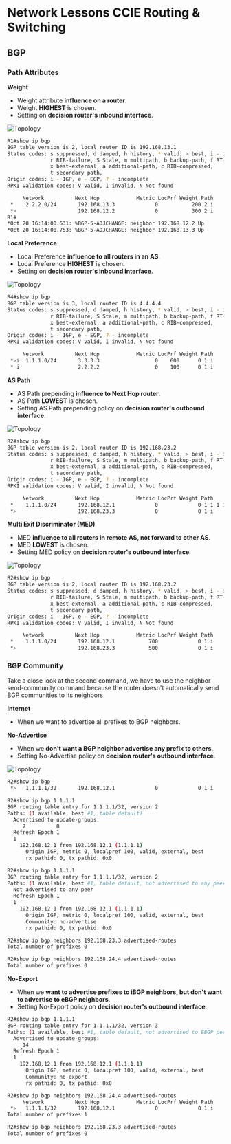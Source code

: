 # Network Lessons CCIE Routing & Switching

## BGP
### Path Attributes
**Weight**
* Weight attribute <b>influence on a router</b>.
* Weight <b>HIGHEST</b> is chosen.
* Setting on <b>decision router's inbound interface</b>.

![Topology](weight.jpg)
```bash
R1#show ip bgp
BGP table version is 2, local router ID is 192.168.13.1
Status codes: s suppressed, d damped, h history, * valid, > best, i - internal,
              r RIB-failure, S Stale, m multipath, b backup-path, f RT-Filter,
              x best-external, a additional-path, c RIB-compressed,
              t secondary path,
Origin codes: i - IGP, e - EGP, ? - incomplete
RPKI validation codes: V valid, I invalid, N Not found

     Network          Next Hop            Metric LocPrf Weight Path
 *    2.2.2.0/24       192.168.13.3             0           200 2 i
 *>                    192.168.12.2             0           300 2 i
R1#
*Oct 20 16:14:00.631: %BGP-5-ADJCHANGE: neighbor 192.168.12.2 Up
*Oct 20 16:14:00.753: %BGP-5-ADJCHANGE: neighbor 192.168.13.3 Up
```

**Local Preference**
* Local Preference <b>influence to all routers in an AS</b>.
* Local Preference <b>HIGHEST</b> is chosen.
* Setting on <b>decision router's inbound interface</b>.

![Topology](local_preference.jpg)
```bash
R4#show ip bgp
BGP table version is 3, local router ID is 4.4.4.4
Status codes: s suppressed, d damped, h history, * valid, > best, i - internal,
              r RIB-failure, S Stale, m multipath, b backup-path, f RT-Filter,
              x best-external, a additional-path, c RIB-compressed,
              t secondary path,
Origin codes: i - IGP, e - EGP, ? - incomplete
RPKI validation codes: V valid, I invalid, N Not found

     Network          Next Hop            Metric LocPrf Weight Path
 *>i  1.1.1.0/24       3.3.3.3                  0    600      0 1 i
 * i                   2.2.2.2                  0    100      0 1 i
```

**AS Path**
* AS Path prepending <b>influence to Next Hop router</b>.
* AS Path <b>LOWEST</b> is chosen.
* Setting AS Path prepending policy on <b>decision router's outbound interface</b>.

![Topology](as_path_prepending.jpg)
```bash
R2#show ip bgp
BGP table version is 2, local router ID is 192.168.23.2
Status codes: s suppressed, d damped, h history, * valid, > best, i - internal,
              r RIB-failure, S Stale, m multipath, b backup-path, f RT-Filter,
              x best-external, a additional-path, c RIB-compressed,
              t secondary path,
Origin codes: i - IGP, e - EGP, ? - incomplete
RPKI validation codes: V valid, I invalid, N Not found

     Network          Next Hop            Metric LocPrf Weight Path
 *    1.1.1.0/24       192.168.12.1             0             0 1 1 1 1 1 1 i
 *>                    192.168.23.3             0             0 1 i
```

**Multi Exit Discriminator (MED)**
* MED <b>influence to all routers in remote AS, not forward to other AS</b>.
* MED <b>LOWEST</b> is chosen.
* Setting MED policy on <b>decision router's outbound interface</b>.

![Topology](as_path_prepending.jpg)
```bash
R2#show ip bgp
BGP table version is 2, local router ID is 192.168.23.2
Status codes: s suppressed, d damped, h history, * valid, > best, i - internal,
              r RIB-failure, S Stale, m multipath, b backup-path, f RT-Filter,
              x best-external, a additional-path, c RIB-compressed,
              t secondary path,
Origin codes: i - IGP, e - EGP, ? - incomplete
RPKI validation codes: V valid, I invalid, N Not found

     Network          Next Hop            Metric LocPrf Weight Path
 *    1.1.1.0/24       192.168.12.1           700             0 1 i
 *>                    192.168.23.3           500             0 1 i
```


### BGP Community
Take a close look at the second command, we have to use the neighbor send-community
command because the router doesn't automatically send BGP communities to its neighbors

**Internet**
* When we want to advertise all prefixes to BGP neighbors.

**No-Advertise**
* When we <b>don't want a BGP neighbor advertise any prefix to others</b>.
* Setting No-Advertise policy on <b>decision router's outbound interface</b>.

![Topology](no_advertise_community.jpg)
```bash
R2#show ip bgp
 *>   1.1.1.1/32       192.168.12.1             0             0 1 i

R2#show ip bgp 1.1.1.1
BGP routing table entry for 1.1.1.1/32, version 2
Paths: (1 available, best #1, table default)
  Advertised to update-groups:
     7          8
  Refresh Epoch 1
  1
    192.168.12.1 from 192.168.12.1 (1.1.1.1)
      Origin IGP, metric 0, localpref 100, valid, external, best
      rx pathid: 0, tx pathid: 0x0

R2#show ip bgp 1.1.1.1
BGP routing table entry for 1.1.1.1/32, version 2
Paths: (1 available, best #1, table default, not advertised to any peer)
  Not advertised to any peer
  Refresh Epoch 1
  1
    192.168.12.1 from 192.168.12.1 (1.1.1.1)
      Origin IGP, metric 0, localpref 100, valid, external, best
      Community: no-advertise
      rx pathid: 0, tx pathid: 0x0

R2#show ip bgp neighbors 192.168.23.3 advertised-routes
Total number of prefixes 0

R2#show ip bgp neighbors 192.168.24.4 advertised-routes
Total number of prefixes 0
```

**No-Export**
* When we <b>want to advertise prefixes to iBGP neighbors, but don't want to advertise to eBGP neighbors</b>.
* Setting No-Export policy on <b>decision router's outbound interface</b>.
```bash
R2#show ip bgp 1.1.1.1
BGP routing table entry for 1.1.1.1/32, version 3
Paths: (1 available, best #1, table default, not advertised to EBGP peer)
  Advertised to update-groups:
     14
  Refresh Epoch 1
  1
    192.168.12.1 from 192.168.12.1 (1.1.1.1)
      Origin IGP, metric 0, localpref 100, valid, external, best
      Community: no-export
      rx pathid: 0, tx pathid: 0x0

R2#show ip bgp neighbors 192.168.24.4 advertised-routes
     Network          Next Hop            Metric LocPrf Weight Path
 *>   1.1.1.1/32       192.168.12.1             0             0 1 i
Total number of prefixes 1

R2#show ip bgp neighbors 192.168.23.3 advertised-routes
Total number of prefixes 0
```